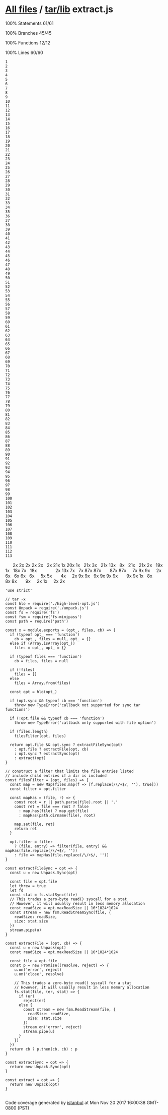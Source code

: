 [All files](../../index.html) / [tar/lib](index.html) extract.js
================================================================

<span class="strong">100% </span> <span class="quiet">Statements</span> <span class="fraction">61/61</span>

<span class="strong">100% </span> <span class="quiet">Branches</span> <span class="fraction">45/45</span>

<span class="strong">100% </span> <span class="quiet">Functions</span> <span class="fraction">12/12</span>

<span class="strong">100% </span> <span class="quiet">Lines</span> <span class="fraction">60/60</span>

    1
    2
    3
    4
    5
    6
    7
    8
    9
    10
    11
    12
    13
    14
    15
    16
    17
    18
    19
    20
    21
    22
    23
    24
    25
    26
    27
    28
    29
    30
    31
    32
    33
    34
    35
    36
    37
    38
    39
    40
    41
    42
    43
    44
    45
    46
    47
    48
    49
    50
    51
    52
    53
    54
    55
    56
    57
    58
    59
    60
    61
    62
    63
    64
    65
    66
    67
    68
    69
    70
    71
    72
    73
    74
    75
    76
    77
    78
    79
    80
    81
    82
    83
    84
    85
    86
    87
    88
    89
    90
    91
    92
    93
    94
    95
    96
    97
    98
    99
    100
    101
    102
    103
    104
    105
    106
    107
    108
    109
    110
    111
    112
    113

<span class="cline-any cline-neutral"> </span> <span class="cline-any cline-neutral"> </span> <span class="cline-any cline-neutral"> </span> <span class="cline-any cline-yes">2x</span> <span class="cline-any cline-yes">2x</span> <span class="cline-any cline-yes">2x</span> <span class="cline-any cline-yes">2x</span> <span class="cline-any cline-yes">2x</span> <span class="cline-any cline-neutral"> </span> <span class="cline-any cline-yes">2x</span> <span class="cline-any cline-yes">21x</span> <span class="cline-any cline-yes">1x</span> <span class="cline-any cline-yes">20x</span> <span class="cline-any cline-yes">1x</span> <span class="cline-any cline-neutral"> </span> <span class="cline-any cline-yes">21x</span> <span class="cline-any cline-yes">3x</span> <span class="cline-any cline-neutral"> </span> <span class="cline-any cline-yes">21x</span> <span class="cline-any cline-yes">13x</span> <span class="cline-any cline-neutral"> </span> <span class="cline-any cline-yes">8x</span> <span class="cline-any cline-neutral"> </span> <span class="cline-any cline-yes">21x</span> <span class="cline-any cline-neutral"> </span> <span class="cline-any cline-yes">21x</span> <span class="cline-any cline-yes">2x</span> <span class="cline-any cline-neutral"> </span> <span class="cline-any cline-yes">19x</span> <span class="cline-any cline-yes">1x</span> <span class="cline-any cline-neutral"> </span> <span class="cline-any cline-yes">18x</span> <span class="cline-any cline-yes">7x</span> <span class="cline-any cline-neutral"> </span> <span class="cline-any cline-yes">18x</span> <span class="cline-any cline-neutral"> </span> <span class="cline-any cline-neutral"> </span> <span class="cline-any cline-neutral"> </span> <span class="cline-any cline-neutral"> </span> <span class="cline-any cline-neutral"> </span> <span class="cline-any cline-neutral"> </span> <span class="cline-any cline-neutral"> </span> <span class="cline-any cline-yes">2x</span> <span class="cline-any cline-yes">13x</span> <span class="cline-any cline-yes">7x</span> <span class="cline-any cline-neutral"> </span> <span class="cline-any cline-yes">7x</span> <span class="cline-any cline-yes">87x</span> <span class="cline-any cline-yes">87x</span> <span class="cline-any cline-neutral"> </span> <span class="cline-any cline-neutral"> </span> <span class="cline-any cline-neutral"> </span> <span class="cline-any cline-yes">87x</span> <span class="cline-any cline-yes">87x</span> <span class="cline-any cline-neutral"> </span> <span class="cline-any cline-neutral"> </span> <span class="cline-any cline-yes">7x</span> <span class="cline-any cline-yes">9x</span> <span class="cline-any cline-yes">9x</span> <span class="cline-any cline-neutral"> </span> <span class="cline-any cline-neutral"> </span> <span class="cline-any cline-yes">2x</span> <span class="cline-any cline-yes">6x</span> <span class="cline-any cline-neutral"> </span> <span class="cline-any cline-yes">6x</span> <span class="cline-any cline-yes">6x</span> <span class="cline-any cline-neutral"> </span> <span class="cline-any cline-yes">6x</span> <span class="cline-any cline-neutral"> </span> <span class="cline-any cline-neutral"> </span> <span class="cline-any cline-yes">5x</span> <span class="cline-any cline-yes">5x</span> <span class="cline-any cline-neutral"> </span> <span class="cline-any cline-neutral"> </span> <span class="cline-any cline-neutral"> </span> <span class="cline-any cline-yes">4x</span> <span class="cline-any cline-neutral"> </span> <span class="cline-any cline-neutral"> </span> <span class="cline-any cline-yes">2x</span> <span class="cline-any cline-yes">9x</span> <span class="cline-any cline-yes">9x</span> <span class="cline-any cline-neutral"> </span> <span class="cline-any cline-yes">9x</span> <span class="cline-any cline-yes">9x</span> <span class="cline-any cline-yes">9x</span> <span class="cline-any cline-yes">9x</span> <span class="cline-any cline-neutral"> </span> <span class="cline-any cline-neutral"> </span> <span class="cline-any cline-neutral"> </span> <span class="cline-any cline-yes">9x</span> <span class="cline-any cline-yes">9x</span> <span class="cline-any cline-yes">1x</span> <span class="cline-any cline-neutral"> </span> <span class="cline-any cline-yes">8x</span> <span class="cline-any cline-neutral"> </span> <span class="cline-any cline-neutral"> </span> <span class="cline-any cline-neutral"> </span> <span class="cline-any cline-yes">8x</span> <span class="cline-any cline-yes">8x</span> <span class="cline-any cline-neutral"> </span> <span class="cline-any cline-neutral"> </span> <span class="cline-any cline-neutral"> </span> <span class="cline-any cline-yes">9x</span> <span class="cline-any cline-neutral"> </span> <span class="cline-any cline-neutral"> </span> <span class="cline-any cline-yes">2x</span> <span class="cline-any cline-yes">1x</span> <span class="cline-any cline-neutral"> </span> <span class="cline-any cline-neutral"> </span> <span class="cline-any cline-yes">2x</span> <span class="cline-any cline-yes">2x</span> <span class="cline-any cline-neutral"> </span> <span class="cline-any cline-neutral"> </span>

    'use strict'
     
    // tar -x
    const hlo = require('./high-level-opt.js')
    const Unpack = require('./unpack.js')
    const fs = require('fs')
    const fsm = require('fs-minipass')
    const path = require('path')
     
    const x = module.exports = (opt_, files, cb) => {
      if (typeof opt_ === 'function')
        cb = opt_, files = null, opt_ = {}
      else if (Array.isArray(opt_))
        files = opt_, opt_ = {}
     
      if (typeof files === 'function')
        cb = files, files = null
     
      if (!files)
        files = []
      else
        files = Array.from(files)
     
      const opt = hlo(opt_)
     
      if (opt.sync && typeof cb === 'function')
        throw new TypeError('callback not supported for sync tar functions')
     
      if (!opt.file && typeof cb === 'function')
        throw new TypeError('callback only supported with file option')
     
      if (files.length)
        filesFilter(opt, files)
     
      return opt.file && opt.sync ? extractFileSync(opt)
        : opt.file ? extractFile(opt, cb)
        : opt.sync ? extractSync(opt)
        : extract(opt)
    }
     
    // construct a filter that limits the file entries listed
    // include child entries if a dir is included
    const filesFilter = (opt, files) => {
      const map = new Map(files.map(f => [f.replace(/\/+$/, ''), true]))
      const filter = opt.filter
     
      const mapHas = (file, r) => {
        const root = r || path.parse(file).root || '.'
        const ret = file === root ? false
          : map.has(file) ? map.get(file)
          : mapHas(path.dirname(file), root)
     
        map.set(file, ret)
        return ret
      }
     
      opt.filter = filter
        ? (file, entry) => filter(file, entry) && mapHas(file.replace(/\/+$/, ''))
        : file => mapHas(file.replace(/\/+$/, ''))
    }
     
    const extractFileSync = opt => {
      const u = new Unpack.Sync(opt)
     
      const file = opt.file
      let threw = true
      let fd
      const stat = fs.statSync(file)
      // This trades a zero-byte read() syscall for a stat
      // However, it will usually result in less memory allocation
      const readSize = opt.maxReadSize || 16*1024*1024
      const stream = new fsm.ReadStreamSync(file, {
        readSize: readSize,
        size: stat.size
      })
      stream.pipe(u)
    }
     
    const extractFile = (opt, cb) => {
      const u = new Unpack(opt)
      const readSize = opt.maxReadSize || 16*1024*1024
     
      const file = opt.file
      const p = new Promise((resolve, reject) => {
        u.on('error', reject)
        u.on('close', resolve)
     
        // This trades a zero-byte read() syscall for a stat
        // However, it will usually result in less memory allocation
        fs.stat(file, (er, stat) => {
          if (er)
            reject(er)
          else {
            const stream = new fsm.ReadStream(file, {
              readSize: readSize,
              size: stat.size
            })
            stream.on('error', reject)
            stream.pipe(u)
          }
        })
      })
      return cb ? p.then(cb, cb) : p
    }
     
    const extractSync = opt => {
      return new Unpack.Sync(opt)
    }
     
    const extract = opt => {
      return new Unpack(opt)
    }
     

Code coverage generated by [istanbul](https://istanbul.js.org/) at Mon Nov 20 2017 16:00:38 GMT-0800 (PST)

